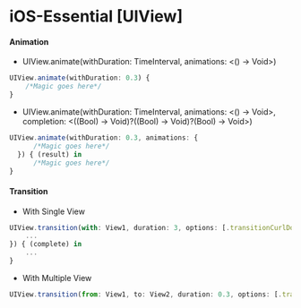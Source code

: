 # iOS-Essential [UIView]

#### Animation
 - UIView.animate(withDuration: TimeInterval, animations: <() -> Void>)
```javascript
UIView.animate(withDuration: 0.3) {
    /*Magic goes here*/
}
```
 - UIView.animate(withDuration: TimeInterval, animations: <() -> Void>, completion: <((Bool) -> Void)?((Bool) -> Void)?(Bool) -> Void>)
```javascript
UIView.animate(withDuration: 0.3, animations: {
      /*Magic goes here*/
  }) { (result) in
      /*Magic goes here*/
}
```


#### Transition
 - With Single View
```javascript
UIView.transition(with: View1, duration: 3, options: [.transitionCurlDown,.showHideTransitionViews], animations: {
    ...
}) { (complete) in
    ...
}
```
 - With Multiple View
```javascript
UIView.transition(from: View1, to: View2, duration: 0.3, options: [.transitionFlipFromRight,.showHideTransitionViews])
```
